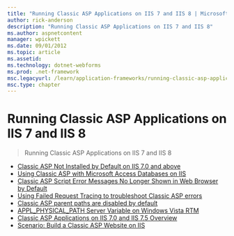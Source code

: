 ```yaml
---
title: "Running Classic ASP Applications on IIS 7 and IIS 8 | Microsoft Docs"
author: rick-anderson
description: "Running Classic ASP Applications on IIS 7 and IIS 8"
ms.author: aspnetcontent
manager: wpickett
ms.date: 09/01/2012
ms.topic: article
ms.assetid: 
ms.technology: dotnet-webforms
ms.prod: .net-framework
msc.legacyurl: /learn/application-frameworks/running-classic-asp-applications-on-iis-7-and-iis-8
msc.type: chapter
---
```

Running Classic ASP Applications on IIS 7 and IIS 8
====================
> Running Classic ASP Applications on IIS 7 and IIS 8


- [Classic ASP Not Installed by Default on IIS 7.0 and above](classic-asp-not-installed-by-default-on-iis.md)
- [Using Classic ASP with Microsoft Access Databases on IIS](using-classic-asp-with-microsoft-access-databases-on-iis.md)
- [Classic ASP Script Error Messages No Longer Shown in Web Browser by Default](classic-asp-script-error-messages-no-longer-shown-in-web-browser-by-default.md)
- [Using Failed Request Tracing to troubleshoot Classic ASP errors](using-failed-request-tracing-to-troubleshoot-classic-asp-errors.md)
- [Classic ASP parent paths are disabled by default](classic-asp-parent-paths-are-disabled-by-default.md)
- [APPL\_PHYSICAL\_PATH Server Variable on Windows Vista RTM](applphysicalpath-server-variable-on-windows-vista-rtm.md)
- [Classic ASP Applications on IIS 7.0 and IIS 7.5 Overview](classic-asp-applications-on-iis-overview.md)
- [Scenario: Build a Classic ASP Website on IIS](scenario-build-a-classic-asp-website-on-iis.md)